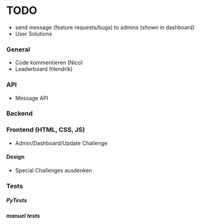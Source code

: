 # TODO

* send message (feature requests/bugs) to admins (shown in dashboard)
* User Solutions

### General
* Code kommentieren (Nico)
* Leaderboard (Hendrik)

### API
* Message API

### Backend

### Frontend (HTML, CSS, JS)
* Admin/Dashboard/Update Challenge

#### Design
* Special Challenges ausdenken

### Tests
##### PyTests

##### manuel tests